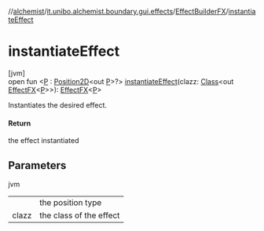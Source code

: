 //[alchemist](../../../index.md)/[it.unibo.alchemist.boundary.gui.effects](../index.md)/[EffectBuilderFX](index.md)/[instantiateEffect](instantiate-effect.md)

# instantiateEffect

[jvm]\
open fun <[P](instantiate-effect.md) : [Position2D](../../it.unibo.alchemist.model.interfaces/-position2-d/index.md)<out [P](../../it.unibo.alchemist.boundary.monitor.generic/-numeric-label-monitor/index.md)>?> [instantiateEffect](instantiate-effect.md)(clazz: [Class](https://docs.oracle.com/javase/8/docs/api/java/lang/Class.html)<out [EffectFX](../-effect-f-x/index.md)<[P](../../it.unibo.alchemist.boundary.monitor.generic/-numeric-label-monitor/index.md)>>): [EffectFX](../-effect-f-x/index.md)<[P](../../it.unibo.alchemist.boundary.monitor.generic/-numeric-label-monitor/index.md)>

Instantiates the desired effect.

#### Return

the effect instantiated

## Parameters

jvm

| | |
|---|---|
| <P> | the position type |
| clazz | the class of the effect |
